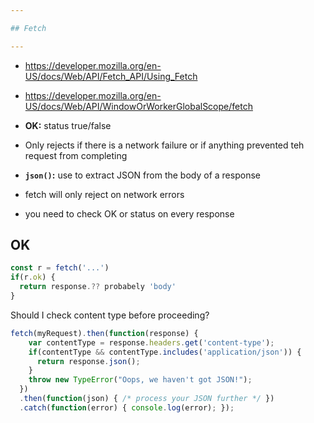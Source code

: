 ```yaml
---

## Fetch

---
```


- https://developer.mozilla.org/en-US/docs/Web/API/Fetch_API/Using_Fetch
- https://developer.mozilla.org/en-US/docs/Web/API/WindowOrWorkerGlobalScope/fetch


- **OK:** status true/false
- Only rejects if there is a network failure or if anything prevented teh request from completing
- **`json()`:** use to extract JSON from the body of a response

- fetch will only reject on network errors
- you need to check OK or status on every response


## OK

```js
const r = fetch('...')
if(r.ok) {
  return response.?? probabely 'body'
}

```

Should I check content type before proceeding?

```js
fetch(myRequest).then(function(response) {
    var contentType = response.headers.get('content-type');
    if(contentType && contentType.includes('application/json')) {
      return response.json();
    }
    throw new TypeError("Oops, we haven't got JSON!");
  })
  .then(function(json) { /* process your JSON further */ })
  .catch(function(error) { console.log(error); });
```


